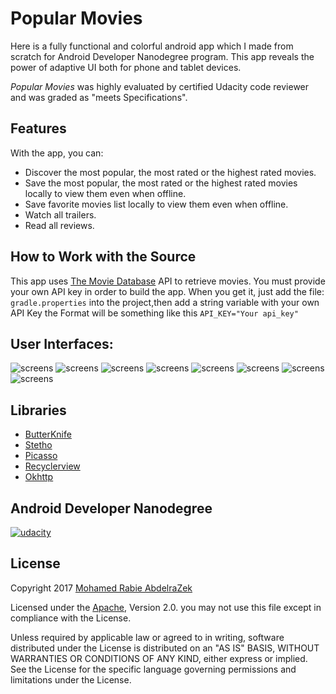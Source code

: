 # Popular Movies

Here is a fully functional and colorful android app which I made from scratch for Android Developer Nanodegree program.
This app reveals the power of adaptive UI both for phone and tablet devices.

*Popular Movies* was highly evaluated by certified Udacity code reviewer and was graded as "meets Specifications".

## Features

With the app, you can:
* Discover the most popular, the most rated or the highest rated movies.
* Save the most popular, the most rated or the highest rated movies locally to view them even when offline.
* Save favorite movies list locally to view them even when offline.
* Watch all trailers.
* Read  all reviews.

## How to Work with the Source

This app uses [The Movie Database](https://www.themoviedb.org/documentation/api) API to retrieve movies.
You must provide your own API key in order to build the app. When you get it, just add the file:
    ```
    gradle.properties
    ```
  into the project,then add a string variable with your own API Key
    the Format will be something like this
    ```
    API_KEY="Your api_key"
    ```
## User Interfaces:

![screens](../master/screens/device-2017-03-04-104330.png)
![screens](../master/screens/device-2017-03-04-104235.png)
![screens](../master/screens/device-2017-03-04-104402.png)
![screens](../master/screens/device-2017-03-04-104505.png)
![screens](../master/screens/device-2017-03-04-104525.png)
![screens](../master/screens/device-2017-03-04-104543.png)
![screens](../master/screens/device-2017-03-04-111427.png)
![screens](../master/screens/device-2017-03-04-104622.png)

## Libraries

* [ButterKnife](https://github.com/JakeWharton/butterknife)
* [Stetho](http://facebook.github.io/stetho/)
* [Picasso](http://square.github.io/picasso/)
* [Recyclerview]()
* [Okhttp](https://github.com/square/okhttp)


## Android Developer Nanodegree
[![udacity][1]][2]

[1]: ../master/screens/nanodegree-logo.png
[2]: https://www.udacity.com/course/android-developer-nanodegree--nd801


## License

Copyright 2017 [Mohamed Rabie AbdelraZek](https://www.facebook.com/MohamedAbdelraZzZek)

Licensed under the [Apache]( http://www.apache.org/licenses/LICENSE-2.0), Version 2.0.
you may not use this file except in compliance with the License.

Unless required by applicable law or agreed to in writing, software
distributed under the License is distributed on an "AS IS" BASIS,
WITHOUT WARRANTIES OR CONDITIONS OF ANY KIND, either express or implied.
See the License for the specific language governing permissions and
limitations under the License.